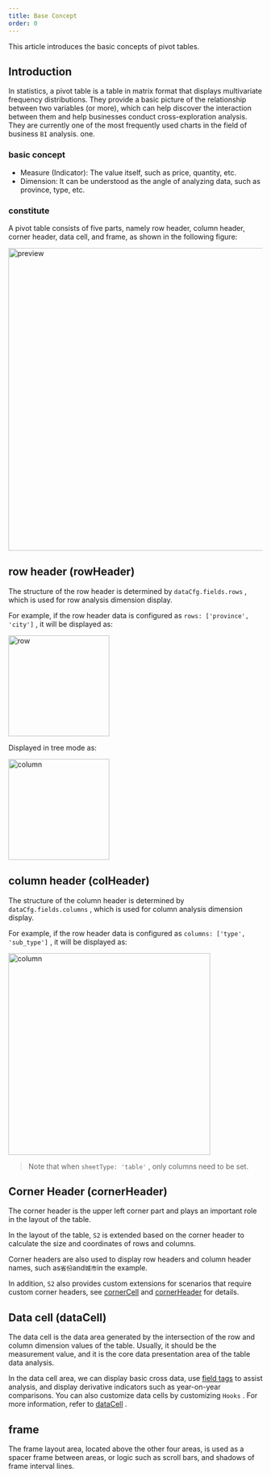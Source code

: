 ```yaml
---
title: Base Concept
order: 0
---
```


This article introduces the basic concepts of pivot tables.

## Introduction

In statistics, a pivot table is a table in matrix format that displays multivariate frequency distributions. They provide a basic picture of the relationship between two variables (or more), which can help discover the interaction between them and help businesses conduct cross-exploration analysis. They are currently one of the most frequently used charts in the field of business `BI` analysis. one.

### basic concept

* Measure (Indicator): The value itself, such as price, quantity, etc.
* Dimension: It can be understood as the angle of analyzing data, such as province, type, etc.

### constitute

A pivot table consists of five parts, namely row header, column header, corner header, data cell, and frame, as shown in the following figure:

<img data-mdast="html" src="https://gw.alipayobjects.com/mdn/rms_56cbb2/afts/img/A*7FRBQr_tE4YAAAAAAAAAAAAAARQnAQ" width="600" alt="preview">

## row header (rowHeader)

The structure of the row header is determined by `dataCfg.fields.rows` , which is used for row analysis dimension display.

For example, if the row header data is configured as `rows: ['province', 'city']` , it will be displayed as:

<img data-mdast="html" width="200" src="https://gw.alipayobjects.com/mdn/rms_56cbb2/afts/img/A*p71xTrX3YIEAAAAAAAAAAAAAARQnAQ" alt="row">

Displayed in tree mode as:

<img data-mdast="html" src="https://gw.alipayobjects.com/mdn/rms_56cbb2/afts/img/A*zYzLQ5rgzsoAAAAAAAAAAAAAARQnAQ" height="200" alt="column">

## column header (colHeader)

The structure of the column header is determined by `dataCfg.fields.columns` , which is used for column analysis dimension display.

For example, if the row header data is configured as `columns: ['type', 'sub_type']` , it will be displayed as:

<img data-mdast="html" src="https://gw.alipayobjects.com/mdn/rms_56cbb2/afts/img/A*_uMfQK9VHk4AAAAAAAAAAAAAARQnAQ" width="400" alt="column">

> Note that when `sheetType: 'table'` , only columns need to be set.

## Corner Header (cornerHeader)

The corner header is the upper left corner part and plays an important role in the layout of the table.

In the layout of the table, `S2` is extended based on the corner header to calculate the size and coordinates of rows and columns.

Corner headers are also used to display row headers and column header names, such as`省份`and`城市`in the example.

In addition, `S2` also provides custom extensions for scenarios that require custom corner headers, see [cornerCell](/zh/examples/custom/custom-cell#corner-cell) and [cornerHeader](/zh/examples/custom/custom-cell#corner-header) for details.

## Data cell (dataCell)

The data cell is the data area generated by the intersection of the row and column dimension values of the table. Usually, it should be the measurement value, and it is the core data presentation area of the table data analysis.

In the data cell area, we can display basic cross data, use [field tags](/zh/examples/analysis/conditions#text) to assist analysis, and display derivative indicators such as year-on-year comparisons. You can also customize data cells by customizing `Hooks` . For more information, refer to [dataCell](/zh/examples/custom/custom-cell#data-cell) .

## frame

The frame layout area, located above the other four areas, is used as a spacer frame between areas, or logic such as scroll bars, and shadows of frame interval lines.
